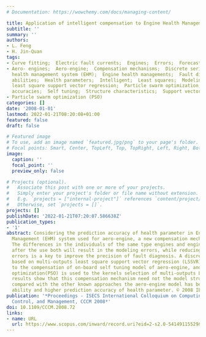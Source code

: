 ```yaml
---
# Documentation: https://wowchemy.com/docs/managing-content/

title: Application of intelligent compensation to Engine Health Management system
subtitle: ''
summary: ''
authors:
- L. Feng
- H. Jin-Quan
tags:
- Curve fitting;  Electric fault currents;  Engines;  Errors;  Forecasting;  Geodesy;  Health;  Management;  Optimization;  Vectors
- Aero- engines;  Aero-engine;  Compensation mechanisms;  Discrete series;  Engine
  health management system (EHM);  Engine health managements;  Fault diagnosis;  Generalization
  abilities;  Health parameters;  Intelligent;  Least squares;  Modeling errors;  Multi-outputs
  least square support vector regression;  Particle swarm optimization;  Prediction
  accuracies;  Self tuning;  Structure characteristics;  Support vector regressions
- Particle swarm optimization (PSO)
categories: []
date: '2008-01-01'
lastmod: 2022-01-21T08:20:08+01:00
featured: false
draft: false

# Featured image
# To use, add an image named `featured.jpg/png` to your page's folder.
# Focal points: Smart, Center, TopLeft, Top, TopRight, Left, Right, BottomLeft, Bottom, BottomRight.
image:
  caption: ''
  focal_point: ''
  preview_only: false

# Projects (optional).
#   Associate this post with one or more of your projects.
#   Simply enter your project's folder or file name without extension.
#   E.g. `projects = ["internal-project"]` references `content/project/deep-learning/index.md`.
#   Otherwise, set `projects = []`.
projects: []
publishDate: '2022-01-21T07:20:07.586638Z'
publication_types:
- '1'
abstract: Considering the prediction accuracy of health parameter in Engine Health
  Management (EHM) system used for aero-engine, a new compensation mechanism is proposed.
  The differences in the individuals of the same type engines and engine degradation
  after the use both will result in the modeling errors, while reducing the modeling
  errors is a key to improve the precision of fault diagnosis. A discrete series predictor
  based on multi-outputs least square support vector regression (LSSVR) is applied
  to the compensation of on-board self tuning model of aero-engine, and particle swarm
  optimization(PSO) is used to the kernels selection of multi-outputs LSSVR. The experimental
  results show that this compensation mechanism need not the model structure characteristics,
  compared with the other known approaches the aero-engine model has better generalization
  ability and higher prediction accuracy of health parameter. © 2008 IEEE.
publication: '*Proceedings - ISECS International Colloquium on Computing, Communication,
  Control, and Management, CCCM 2008*'
doi: 10.1109/CCCM.2008.72
links:
- name: URL
  url: https://www.scopus.com/inward/record.uri?eid=2-s2.0-54149115529&doi=10.1109%2fCCCM.2008.72&partnerID=40&md5=0fd16d7c5ce240de25afdf6f550f81c3
---
```

